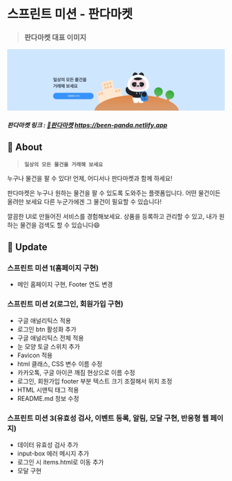 # 스프린트 미션 - 판다마켓

> ### 판다마켓 대표 이미지

![판다마켓 대표 이미지](image/판다마켓%20대표%20이미지.png)

##### 판다마켓 링크 : [🐼판다마켓](https://been-panda.netlify.app) https://been-panda.netlify.app

## 🐼 About

> **`일상의 모든 물건을 거래해 보세요`**

누구나 물건을 팔 수 있다! 언제, 어디서나 판다마켓과 함께 하세요!

판다마켓은 누구나 원하는 물건을 팔 수 있도록 도와주는 플랫폼입니다. 어떤 물건이든 올려만 보세요 다른 누군가에겐 그 물건이 필요할 수 있습니다!

깔끔한 UI로 만들어진 서비스를 경험해보세요. 상품을 등록하고 관리할 수 있고, 내가 원하는 물건을 검색도 할 수 있습니다😄

##  🔄️ Update

### 스프린트 미션 1(홈페이지 구현)
  - 메인 홈페이지 구현, Footer 연도 변경

### 스프린트 미션 2(로그인, 회원가입 구현)
  - 구글 애널리틱스 적용
  - 로그인 btn 활성화 추가
  - 구글 애널리틱스 전체 적용
  - 눈 모양 토글 스위치 추가
  - Favicon 적용
  - html 클래스, CSS 변수 이름 수정
  - 카카오톡, 구글 아이콘 깨짐 현상으로 이름 수정
  - 로그인, 회원가입 footer 부분 텍스트 크기 조절해서 위치 조정
  - HTML 시맨틱 태그 적용
  - README.md 정보 수정  

### 스프린트 미션 3(유효성 검사, 이벤트 등록, 알림, 모달 구현, 반응형 웹 페이지)
  - 데이터 유효성 검사 추가
  - input-box 에러 메시지 추가
  - 로그인 시 items.html로 이동 추가
  - 모달 구현